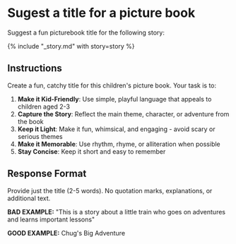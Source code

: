 # Sugest a title for a picture book

Suggest a fun picturebook title for the following story:

{% include "_story.md" with story=story %}

## Instructions

Create a fun, catchy title for this children's picture book. Your task is to:

1. **Make it Kid-Friendly**: Use simple, playful language that appeals to children aged 2-3
2. **Capture the Story**: Reflect the main theme, character, or adventure from the book
3. **Keep it Light**: Make it fun, whimsical, and engaging - avoid scary or serious themes
4. **Make it Memorable**: Use rhythm, rhyme, or alliteration when possible
5. **Stay Concise**: Keep it short and easy to remember

## Response Format

Provide just the title (2-5 words). No quotation marks, explanations, or additional text.

**BAD EXAMPLE:**
"This is a story about a little train who goes on adventures and learns important lessons"

**GOOD EXAMPLE:**
Chug's Big Adventure
